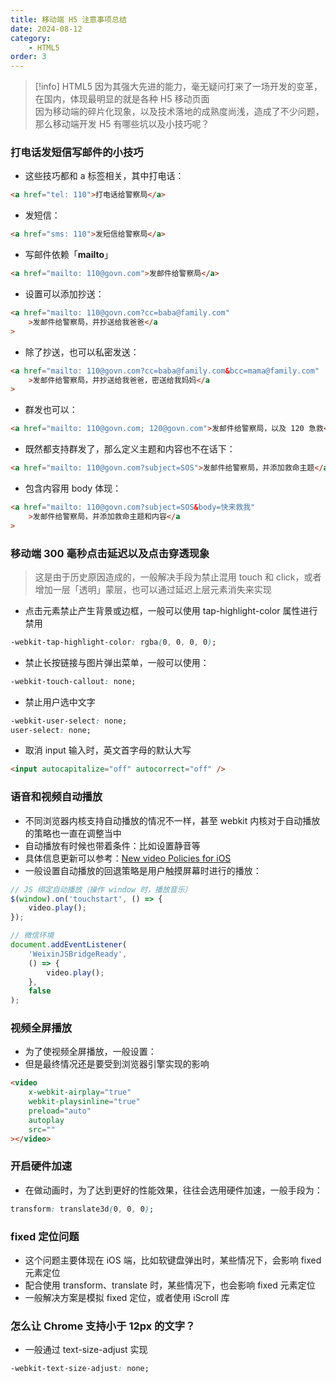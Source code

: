 ```yaml
---
title: 移动端 H5 注意事项总结
date: 2024-08-12
category:
	- HTML5
order: 3
---
```


> [!info]
> HTML5 因为其强大先进的能力，毫无疑问打来了一场开发的变革，在国内，体现最明显的就是各种 H5 移动页面<br>
> 因为移动端的碎片化现象，以及技术落地的成熟度尚浅，造成了不少问题，那么移动端开发 H5 有哪些坑以及小技巧呢？

### 打电话发短信写邮件的小技巧

- 这些技巧都和 a 标签相关，其中打电话：

```html
<a href="tel: 110">打电话给警察局</a>
```

- 发短信：

```html
<a href="sms: 110">发短信给警察局</a>
```

- 写邮件依赖「**mailto**」

```html
<a href="mailto: 110@govn.com">发邮件给警察局</a>
```

- 设置可以添加抄送：

```html
<a href="mailto: 110@govn.com?cc=baba@family.com"
	>发邮件给警察局，并抄送给我爸爸</a
>
```

- 除了抄送，也可以私密发送：

```html
<a href="mailto: 110@govn.com?cc=baba@family.com&bcc=mama@family.com"
	>发邮件给警察局，并抄送给我爸爸，密送给我妈妈</a
>
```

- 群发也可以：

```html
<a href="mailto: 110@govn.com; 120@govn.com">发邮件给警察局，以及 120 急救</a>
```

- 既然都支持群发了，那么定义主题和内容也不在话下：

```html
<a href="mailto: 110@govn.com?subject=SOS">发邮件给警察局，并添加救命主题</a>
```

- 包含内容用 body 体现：

```html
<a href="mailto: 110@govn.com?subject=SOS&body=快来救我"
	>发邮件给警察局，并添加救命主题和内容</a
>
```

### 移动端 300 毫秒点击延迟以及点击穿透现象

> 这是由于历史原因造成的，一般解决手段为禁止混用 touch 和 click，或者增加一层「透明」蒙层，也可以通过延迟上层元素消失来实现

- 点击元素禁止产生背景或边框，一般可以使用 tap-highlight-color 属性进行禁用

```css
-webkit-tap-highlight-color: rgba(0, 0, 0, 0);
```

- 禁止长按链接与图片弹出菜单，一般可以使用：

```css
-webkit-touch-callout: none;
```

- 禁止用户选中文字

```css
-webkit-user-select: none;
user-select: none;
```

- 取消 input 输入时，英文首字母的默认大写

```html
<input autocapitalize="off" autocorrect="off" />
```

### 语音和视频自动播放

- 不同浏览器内核支持自动播放的情况不一样，甚至 webkit 内核对于自动播放的策略也一直在调整当中
- 自动播放有时候也带着条件：比如设置静音等
- 具体信息更新可以参考：[New video Policies for iOS](https://webkit.org/blog/6784/new-%20video-policies-for-ios/)
- 一般设置自动播放的回退策略是用户触摸屏幕时进行的播放：

```javascript
// JS 绑定自动播放（操作 window 时，播放音乐）
$(window).on('touchstart', () => {
	video.play();
});

// 微信环境
document.addEventListener(
	'WeixinJSBridgeReady',
	() => {
		video.play();
	},
	false
);
```

### 视频全屏播放

- 为了使视频全屏播放，一般设置：
- 但是最终情况还是要受到浏览器引擎实现的影响

```html
<video
	x-webkit-airplay="true"
	webkit-playsinline="true"
	preload="auto"
	autoplay
	src=""
></video>
```

### 开启硬件加速

- 在做动画时，为了达到更好的性能效果，往往会选用硬件加速，一般手段为：

```css
transform: translate3d(0, 0, 0);
```

### fixed 定位问题

- 这个问题主要体现在 iOS 端，比如软键盘弹出时，某些情况下，会影响 fixed 元素定位
- 配合使用 transform、translate 时，某些情况下，也会影响 fixed 元素定位
- 一般解决方案是模拟 fixed 定位，或者使用 iScroll 库

### 怎么让 Chrome 支持小于 12px 的文字？

- 一般通过 text-size-adjust 实现

```css
-webkit-text-size-adjust: none;
```
